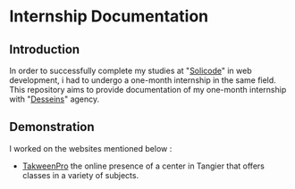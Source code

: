 # Internship Documentation
## Introduction
In order to successfully complete my studies at "[Solicode](https://solicode.co/)" in web  development, i had to undergo a one-month internship in the same field. This repository aims to provide documentation of my one-month internship with "[Desseins](https://desseins.ma/)" agency.
## Demonstration
I worked on the websites mentioned below : 
- [TakweenPro](https://takweenpro.ma/) the online presence of a center in Tangier that offers classes in a variety of subjects.
